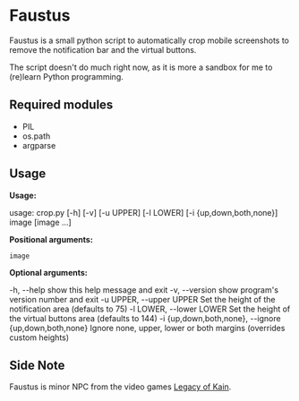 # Faustus

Faustus is a small python script to automatically crop mobile screenshots to
remove the notification bar and the virtual buttons.

The script doesn't do much right now, as it is more a sandbox for me to
(re)learn Python programming.

## Required modules

+ PIL
+ os.path
+ argparse

## Usage

__Usage:__

usage: crop.py [-h] [-v] [-u UPPER] [-l LOWER] [-i {up,down,both,none}]
               image [image ...]

__Positional arguments:__

    image

__Optional arguments:__

-h, --help            show this help message and exit
-v, --version         show program's version number and exit
-u UPPER, --upper UPPER
                      Set the height of the notification area (defaults to
                      75)
-l LOWER, --lower LOWER
                      Set the height of the virtual buttons area (defaults
                      to 144)
-i {up,down,both,none}, --ignore {up,down,both,none}
                      Ignore none, upper, lower or both margins (overrides
                      custom heights)

## Side Note

Faustus is minor NPC from the video games
[Legacy of Kain](https://en.wikipedia.org/wiki/Legacy_of_Kain).
